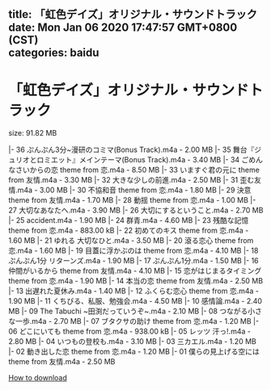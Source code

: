 
title: 「虹色デイズ」オリジナル・サウンドトラック
date: Mon Jan 06 2020 17:47:57 GMT+0800 (CST)    
categories: baidu
---

# 「虹色デイズ」オリジナル・サウンドトラック
size: 91.82 MB
 
 
|- 36 ぷんぷん3分~漫研のコミマ(Bonus Track).m4a - 2.00 MB
|- 35 舞台『ジュリオとロミエット』メインテーマ(Bonus Track).m4a - 3.40 MB
|- 34 ごめんなさいからの恋 theme from 恋.m4a - 8.50 MB
|- 33 いますぐ君の元に theme from 友情.m4a - 3.30 MB
|- 32 大きな少しの前進.m4a - 2.50 MB
|- 31 歪む友情.m4a - 3.00 MB
|- 30 不協和音 theme from 恋.m4a - 1.80 MB
|- 29 決意 theme from 友情.m4a - 1.70 MB
|- 28 動揺 theme from 恋.m4a - 1.00 MB
|- 27 大切なあなたへ.m4a - 3.90 MB
|- 26 大切にするということ.m4a - 2.70 MB
|- 25 accident.m4a - 1.90 MB
|- 24 群青.m4a - 4.60 MB
|- 23 残酷な記憶 theme from 恋.m4a - 883.00 kB
|- 22 初めてのキス theme from 恋.m4a - 1.60 MB
|- 21 ゆれる 大切なひと.m4a - 3.50 MB
|- 20 滾る恋心 theme from 恋.m4a - 1.60 MB
|- 19 目蓋に浮かぶのは theme from 恋.m4a - 4.10 MB
|- 18 ぷんぷん1分 リターンズ.m4a - 1.90 MB
|- 17 ぷんぷん1分.m4a - 1.50 MB
|- 16 仲間がいるから theme from 友情.m4a - 4.10 MB
|- 15 恋がはじまるタイミング theme from 恋.m4a - 1.90 MB
|- 14 本当の恋 theme from 友情.m4a - 2.50 MB
|- 13 出遅れた夏休み.m4a - 1.40 MB
|- 12 ふくらむ恋心 theme from 恋.m4a - 1.90 MB
|- 11 くちびる、私服、勉強会.m4a - 4.50 MB
|- 10 感情論.m4a - 2.40 MB
|- 09 The Tabuchi ~田渕だっていうぞ~.m4a - 2.10 MB
|- 08 つながる小さな一歩.m4a - 2.70 MB
|- 07 ブタクサの助け theme from 恋.m4a - 1.20 MB
|- 06 どこにいても theme from 恋.m4a - 938.00 kB
|- 05 レッツ 汗っ!.m4a - 2.80 MB
|- 04 いつもの登校も.m4a - 3.10 MB
|- 03 三カエル.m4a - 1.20 MB
|- 02 動き出した恋 theme from 恋.m4a - 1.20 MB
|- 01 僕らの見上げる空には theme from 友情.m4a - 2.50 MB

[How to download](https://bpcam.bemobtrk.com/go/2ceec3aa-1ca2-46d6-b9ff-aaa5c184517c?jno=2390)